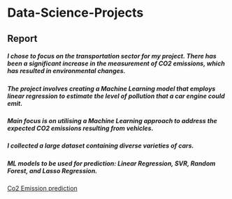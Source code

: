 # Data-Science-Projects
## Report
##### I chose to focus on the transportation sector for my project. There has been a significant increase in the measurement of CO2 emissions, which has resulted in environmental changes. 
##### The project involves creating a Machine Learning model that employs linear regression to estimate the level of pollution that a car engine could emit. 
##### Main focus is on utilising a Machine Learning approach to address the expected CO2 emissions resulting from vehicles.
##### I collected a large dataset containing diverse varieties of cars.
##### ML models to be used for prediction: Linear Regression, SVR, Random Forest, and Lasso Regression. 
[Co2 Emission prediction](https://github.com/NataliaMak20/Data-Science-Projects/blob/main/Project%20Documentation_Report.pdf)

